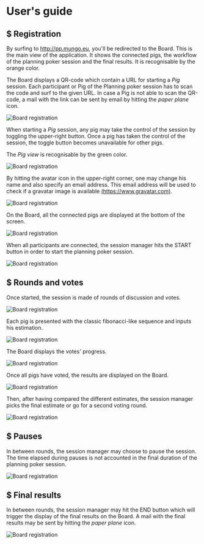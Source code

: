 # User's guide

## $ Registration

By surfing to http://pp.mungo.eu, you'll be redirected to the Board. This is the main view of the application. It shows the connected pigs, the workflow of the planning poker session and the final results. It is recognisable by the orange color.

The Board displays a QR-code which contain a URL for starting a _Pig_ session. Each participant or Pig of the Planning poker session has to scan the code and surf to the given URL. In case a Pig is not able to scan the QR-code, a mail with the link can be sent by email by hitting the _paper plane_ icon.

![Board registration](images/board-registration.png "Board registration")

When starting a _Pig_ session, any pig may take the control of the session by toggling the upper-right button. Once a pig has taken the control of the session, the toggle button becomes unavailable for other pigs.  

The _Pig view_ is recognisable by the green color.

![Board registration](images/pig-registration.png "Pig registration")  

By hitting the avatar icon in the upper-right corner, one may change his name and also specify an email address. This email address will be used to check if a gravatar image is available [(https://www.gravatar.com)](https://www.gravatar.com).

![Board registration](images/pig-avatar.png "Pig avatar")  

On the Board, all the connected pigs are displayed at the bottom of the screen.

![Board registration](images/board-registration-2.png "Board registration")  
  
When all participants are connected, the session manager hits the START button in order to start the planning poker session.

![Board registration](images/pig-session-manager.png "Pig session manager")  

## $ Rounds and votes 

Once started, the session is made of rounds of discussion and votes.
  
![Board registration](images/pig-rounds.png "Pig rounds")  

Each pig is presented with the classic fibonacci-like sequence and inputs his estimation.

![Board registration](images/pig-voting.png "Pig voting")  

The Board displays the votes' progress.

![Board registration](images/board-voting.png "Board voting")  

Once all pigs have voted, the results are displayed on the Board.

![Board registration](images/board-results.png "Board results")  

Then, after having compared the different estimates, the session manager picks the final estimate or go for a second voting round.

![Board registration](images/pig-select-final-estimate.png "Pig select final estimate") 

## $ Pauses  

In between rounds, the session manager may choose to pause the session. The time elapsed during pauses is not accounted in the final duration of the planning poker session.

![Board registration](images/pig-pause.png "Pig pause") 

## $ Final results  

In between rounds, the session manager may hit the END button which will trigger the display of the final results on the Board. A mail with the final results may be sent by hitting the _paper plane_ icon.

![Board registration](images/board-final-results.png "Pig pause") 